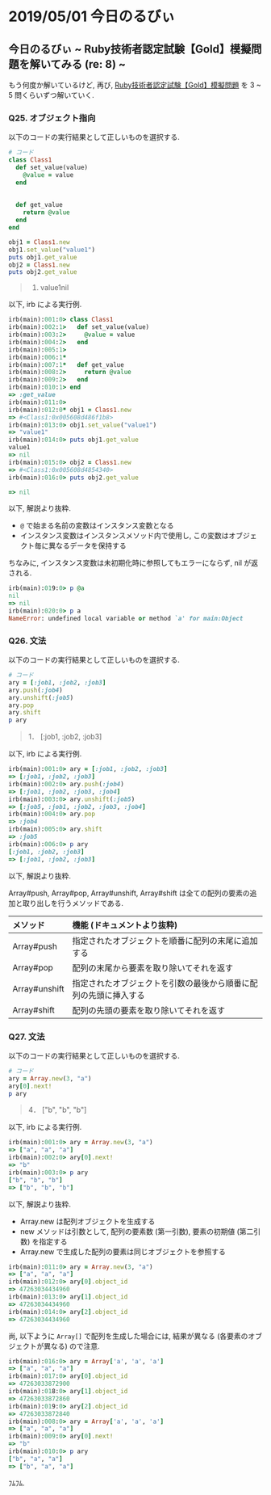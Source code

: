 # 2019/05/01 今日のるびぃ

## 今日のるびぃ ~ Ruby技術者認定試験【Gold】模擬問題を解いてみる (re: 8) ~

もう何度か解いているけど, 再び, [Ruby技術者認定試験【Gold】模擬問題](https://www.school.ctc-g.co.jp/ruby/training_ruby_gold_01_10.html) を 3 ~ 5 問くらいずつ解いていく.

### Q25. オブジェクト指向　

以下のコードの実行結果として正しいものを選択する.

```ruby
# コード
class Class1
  def set_value(value)
    @value = value
  end
 
 
  def get_value
    return @value
  end
end

obj1 = Class1.new
obj1.set_value("value1")
puts obj1.get_value
obj2 = Class1.new
puts obj2.get_value
```

> 1. value1nil

以下, irb による実行例.

```ruby
irb(main):001:0> class Class1
irb(main):002:1>   def set_value(value)
irb(main):003:2>     @value = value
irb(main):004:2>   end
irb(main):005:1>  
irb(main):006:1*  
irb(main):007:1*   def get_value
irb(main):008:2>     return @value
irb(main):009:2>   end
irb(main):010:1> end
=> :get_value
irb(main):011:0> 
irb(main):012:0* obj1 = Class1.new
=> #<Class1:0x005608d486f1b8>
irb(main):013:0> obj1.set_value("value1")
=> "value1"
irb(main):014:0> puts obj1.get_value
value1
=> nil
irb(main):015:0> obj2 = Class1.new
=> #<Class1:0x005608d4854340>
irb(main):016:0> puts obj2.get_value

=> nil
```

以下, 解説より抜粋.

* `@` で始まる名前の変数はインスタンス変数となる
* インスタンス変数はインスタンスメソッド内で使用し, この変数はオブジェクト毎に異なるデータを保持する

ちなみに, インスタンス変数は未初期化時に参照してもエラーにならず, nil が返される.

```ruby
irb(main):019:0> p @a
nil
=> nil
irb(main):020:0> p a
NameError: undefined local variable or method `a' for main:Object
```

### Q26. 文法

以下のコードの実行結果として正しいものを選択する.

```ruby
# コード
ary = [:job1, :job2, :job3]
ary.push(:job4)
ary.unshift(:job5)
ary.pop
ary.shift
p ary
```

> 1．	[:job1, :job2, :job3]

以下, irb による実行例.

```ruby
irb(main):001:0> ary = [:job1, :job2, :job3]
=> [:job1, :job2, :job3]
irb(main):002:0> ary.push(:job4)
=> [:job1, :job2, :job3, :job4]
irb(main):003:0> ary.unshift(:job5)
=> [:job5, :job1, :job2, :job3, :job4]
irb(main):004:0> ary.pop
=> :job4
irb(main):005:0> ary.shift
=> :job5
irb(main):006:0> p ary
[:job1, :job2, :job3]
=> [:job1, :job2, :job3]
```

以下, 解説より抜粋.

Array#push, Array#pop, Array#unshift, Array#shift は全ての配列の要素の追加と取り出しを行うメソッドである.

| **メソッド** | **機能 (ドキュメントより抜粋)** |
|:---|:---|
| Array#push | 指定されたオブジェクトを順番に配列の末尾に追加する |
| Array#pop | 配列の末尾から要素を取り除いてそれを返す |
| Array#unshift | 指定されたオブジェクトを引数の最後から順番に配列の先頭に挿入する |
| Array#shift | 配列の先頭の要素を取り除いてそれを返す |

### Q27. 文法

以下のコードの実行結果として正しいものを選択する.

```ruby
# コード
ary = Array.new(3, "a")
ary[0].next!
p ary
```

> 4．	["b", "b", "b"]

以下, irb による実行例.

```ruby
irb(main):001:0> ary = Array.new(3, "a")
=> ["a", "a", "a"]
irb(main):002:0> ary[0].next!
=> "b"
irb(main):003:0> p ary
["b", "b", "b"]
=> ["b", "b", "b"]
```

以下, 解説より抜粋.

* Array.new は配列オブジェクトを生成する
* new メソッドは引数として, 配列の要素数 (第一引数), 要素の初期値 (第二引数) を指定する
* Array.new で生成した配列の要素は同じオブジェクトを参照する

```ruby
irb(main):011:0> ary = Array.new(3, "a")
=> ["a", "a", "a"]
irb(main):012:0> ary[0].object_id
=> 47263034434960
irb(main):013:0> ary[1].object_id
=> 47263034434960
irb(main):014:0> ary[2].object_id
=> 47263034434960
```

尚, 以下ように `Array[]` で配列を生成した場合には, 結果が異なる (各要素のオブジェクトが異なる) ので注意.

```ruby
irb(main):016:0> ary = Array['a', 'a', 'a']
=> ["a", "a", "a"]
irb(main):017:0> ary[0].object_id
=> 47263033872900
irb(main):018:0> ary[1].object_id
=> 47263033872860
irb(main):019:0> ary[2].object_id
=> 47263033872840
irb(main):008:0> ary = Array['a', 'a', 'a']
=> ["a", "a", "a"]
irb(main):009:0> ary[0].next!
=> "b"
irb(main):010:0> p ary
["b", "a", "a"]
=> ["b", "a", "a"]
```

ﾌﾑﾌﾑ.
